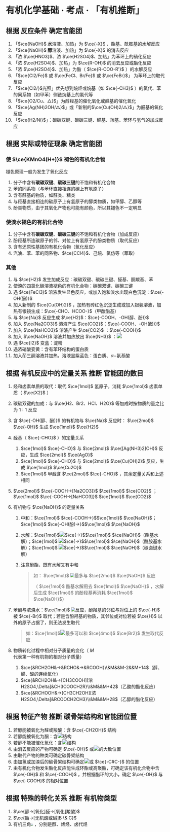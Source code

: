 # 有机化学基础 · 考点 · 「有机推断」

## 根据 反应条件 确定官能团

1. 「$\ce{NaOH}$ **水**溶液、加热」为 $\ce{-X}$ 、酯基、酰胺基的水解反应
2. 「$\ce{NaOH}$ **醇**溶液、加热」为 $\ce{-X}$ 的消去反应
3. 「浓 $\ce{HNO3}$、浓 $\ce{H2SO4}$、加热」为苯环上的硝化反应
4. 「浓 $\ce{H2SO4}$、加热」为 $\ce{R-OH}$ 的消去反应或酯化反应
5. 「浓 $\ce{H2SO4}$、加热」为酯（ $\ce{R-COO-R'}$ ）的水解反应
6. 「$\ce{Cl2/Fe}$ 或 $\ce{FeCl、Br/Fe}$ 或 $\ce{FeBr}$」 为苯环上的取代反应
7. 「$\ce{Cl2/}$光照」优先想到烷烃或烷基（如 $\ce{-CH3}$ ）的氯代、苯的同系物（如甲苯）侧链烷基上的氯代等
8. 「$\ce{O2/Cu、△}$」为醇羟基的催化氧化或醛基的催化氧化
9. 「$\ce{Ag(NH)2OH/△}$」或「新制的$\ce{Cu(OH)2/△}$」为醛基的氧化反应
10. 「$\ce{H2/Ni}$」：碳碳双键、碳碳三键、醛基、羰基、苯环与氢气的加成反应

## 根据 实际或特征现象 确定官能团

### 使 $\ce{KMnO4(H+)}$ 褪色的有机化合物

褪色原理一般为发生了氧化反应

1. 分子中含有**碳碳双键**、**碳碳三键**的不饱和有机化合物
2. 苯的同系物（与苯环直接相连的碳上有氢原子）
3. 含有醛基的物质，如醛类、糖类
4. 与羟基直接相连的碳原子上有氢原子的醇类物质，如甲醇、乙醇等
5. 酚类物质，由于其氧化产物也可能有颜色，所以其褪色不一定明显

### 使溴水褪色的有机化合物

1. 分子中含有**碳碳双键**、**碳碳三键**的不饱和有机化合物（加成反应）
2. 酚羟基所连碳原子的邻、对位上有氢原子的酚类物质（取代反应）
3. 含有还原性基团的有机化合物（氧化反应）
4. 汽油、苯、苯的同系物、$\ce{CCl4}$、己烷、氯仿等（萃取）

### 其他

1. 与 $\ce{H2}$ 发生加成反应：碳碳双键、碳碳三键、醛基、酮羰基、苯
2. 使溴的四氯化碳溶液褪色的有机化合物：碳碳双键、碳碳三键
3. 遇 $\ce{FeCl3}$ 溶液发生显色反应，或加入饱和溴水出现白色沉淀：$\ce{-OH(酚)}$
4. 加入新制的 $\ce{Cu(OH)2}$ ，加热有砖红色沉淀生成或加入银氨溶液，加热有银镜生成：$\ce{-CHO、HCOO-}$（甲酸酯基）
5. 与 $\ce{Na}$ 反应生成 $\ce{H2}$：$\ce{-COOH、-OH(醇、酚)}$
6. 加入 $\ce{Na2CO3}$ 溶液产生 $\ce{CO2}$：$\ce{-COOH、-OH(酚)}$
7. 加入  $\ce{NaHCO3}$ 溶液产生 $\ce{CO2}$ ：$\ce{-COOH}$
8. 加入 $\ce{NaOH}$ 溶液并加热放出 $\ce{NH3}$ ：![](./images/K-2.1.svg)
9. 遇 $\ce{I2}$ 变蓝：淀粉
10. 遇浓硝酸娈黄：含有苯环结构的蛋白质
11. 加入茚三酮溶液并加热，溶液显紫蓝色：蛋白质、$α-$氨基酸

## 根据 有机反应中的定量关系 推断 官能团的数目

1. 烃和卤素单质的取代：取代 $\ce{1mol}$ 氢原子，消耗 $\ce{1mol}$ 卤素单质（ $\ce{X2}$ ）

2. 碳碳双键的加成：与 $\ce{H2、Br2、HCl、H2O}$ 等加成时按物质的量之比为 $1:1$ 反应

3. 含 $\ce{-OH(醇、酚)}$ 的有机物与 $\ce{Na}$ 反应时： $\ce{2mol}$  $\ce{-OH}$ 生成 $\ce{1mol}$  $\ce{H2}$ 

4. 醛基（ $\ce{-CHO}$ ）的定量关系
   1. $\ce{1mol}$ $\ce{-CHO}$ 与 $\ce{2mol}$ $\ce{[Ag(NH3)2]OH}$ 反应，生成 $\ce{2mol}$  $\ce{AgO}$
   2. $\ce{1mol}$ $\ce{-CHO}$ 与 $\ce{2mol}$ $\ce{Cu(OH)2}$ 反应，生成 $\ce{1mol}$ $\ce{Cu2O}$
   3. $\ce{1mol}$ 甲醛含 $\ce{2mol}$ $\ce{-CHO}$ ，其余定量关系和上述相同

5. $\ce{2mol}$ $\ce{-COOH->[Na2CO3]}$ $\ce{1mol}$ $\ce{CO2}$ ；$\ce{1mol}$ $\ce{-COOH->[NaHCO3]}$ $\ce{1mol}$ $\ce{CO2}$

6. 有机物与 $\ce{NaOH}$ 的定量关系
   1. 中和：$\ce{1mol}$ $\ce{-COOH->}$$\ce{1mol}$ $\ce{NaOH}$；$\ce{1mol}$ $\ce{-OH(酚)->}$$\ce{1mol}$ $\ce{NaOH}$

   2. 水解：$\ce{1mol}$![](./images/5.38.svg)$\ce{->}$$\ce{1mol}$ $\ce{NaOH}$（酯基水解）；$\ce{1mol}$ ![](./images/K-2.2.svg)$\ce{->}$$\ce{1mol}$ $\ce{NaOH}$（酰胺基水解）；$\ce{1mol}$ ![](images\5.32.svg)$\ce{->}$$\ce{1mol}$ $\ce{NaOH}$（碳卤键水解）

   3. 注意酚酯，既有水解又有中和

      > 如： $\ce{1mol}$ <img src="./images/K-2.3.svg" style="zoom:80%;" />最多与 $\ce{2mol}$ $\ce{NaOH}$ 反应
      >
      > （ $\ce{1mol}$ 酯基水解用去 $\ce{1mol}$ $\ce{NaOH}$ ，水解后生成 $\ce{1mol}$ 的酚羟基再消耗 $\ce{1mol}$ $\ce{NaOH}$）

7. 苯酚与浓溴水：$\ce{1mol}$ <img src="./images/K-2.4.svg" style="zoom:80%;" />反应，酚羟基的邻位与对位上的 $\ce{-H}$ 被 $\ce{-Br}$ 取代；若是含酚羟基的物质，其邻位或对位若被 $\ce{H}$ 以外的原子占据了，则无法发生取代

   > 如：$\ce{1mol}$<img src="./images/K-2.5.svg" style="zoom:100%;" />最多可以和 $\ce{4mol}$  $\ce{Br2}$ 发生取代反应

8. 物质转化过程中相对分子质量的变化（ $M$ 代表第一种有机物的相对分子质量）

   1. $\ce{&RCH2OH&->&RCHO&->&RCOOH}\\&M&&M-2&&M+14$（醇、醛、酸的连续氧化）
   2. $\ce{&RCH2OH&->[CH3COOH][浓 H2SO4,\Delta]&CH3COOCH2R}\\&M&&M+42$（乙酸的酯化反应）
   3. $\ce{&RCHOOH&->[CH3CH2OH][浓 H2SO4,\Delta]&RCOOCH2CH3}\\&M&&M+28$（乙醇的酯化反应）

## 根据 特征产物 推断 碳骨架结构和官能团位置

1. 若醇能被氧化为醛或羧酸：含 $\ce{-CH2OH}$ 结构
2. 若醇能被氧化为酮：含![](./images/K-2.6.svg)结构
3. 若醇不能被催化氧化：含![](./images/K-2.7.svg)结构
4. 由消去反应的产物可确定 $\ce{-OH}$ 或![](images\5.32.svg)的大致位置
5. 由取代产物的种类可确定碳骨架结构
6. 由加氢或加溴后的碳骨架结构可确定![](images\3.8.svg)或 $\ce{-C#C-}$ 的位置
7. 由有机化合物发生酯化反应能生成环酯或高聚酯，可确定该有机化合物中含 $\ce{-OH}$ 和  $\ce{-COOH}$  ，并根据酯环的大小，确定 $\ce{-OH}$ 与 $\ce{-COOH}$ 的相对位置

## 根据 特殊的转化关系 推断 有机物类型

1. $\ce{醇->[氧化]醛->[氧化]羧酸}$
2. $\ce{酯->[无机酸或碱]B \& C}$
3. 有机三角<img src="./images/K-2.8.svg" style="zoom:40%;" /> ，分别是醇、烯烃、卤代烃

